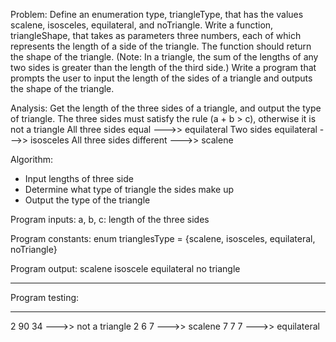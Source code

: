 Problem:
 Define an enumeration type, triangleType, that has the values scalene, isosceles, equilateral, and noTriangle. Write a function, triangleShape, that takes as parameters three numbers, each of which represents the length of a side of the triangle. The function should return the shape of the triangle. (Note: In a triangle, the sum of the lengths of any two sides is greater than the length of the third side.) Write a program that prompts the user to input the length of the sides of a triangle and outputs the shape of the triangle.

Analysis:
 Get the length of the three sides of a triangle, and output the type of triangle. The three sides must satisfy the rule (a + b > c), otherwise it is not a triangle
 All three sides equal     --->> equilateral
 Two sides equilateral     --->> isosceles
 All three sides different --->> scalene


 Algorithm:
  - Input lengths of three side
  - Determine what type of triangle the sides make up
  - Output the type of the triangle
 
 
 Program inputs:
  a, b, c: length of the three sides
 
 Program constants:
  enum trianglesType = {scalene, isosceles, equilateral, noTriangle}
 
 Program output:
  scalene
  isoscele
  equilateral
  no triangle
 




******************
 Program testing:
******************
  2 90 34   --->> not a triangle
  2 6 7     --->> scalene
  7 7 7     --->> equilateral
